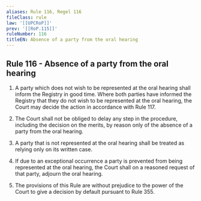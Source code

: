 ```yaml
---
aliases: Rule 116, Regel 116
fileClass: rule
law: '[[UPCRoP]]'
prev: '[[RoP.115]]'
ruleNumber: 116
titleEN: Absence of a party from the oral hearing
---
```


## Rule 116 - Absence of a party from the oral hearing

1. A party which does not wish to be represented at the oral hearing shall inform the Registry in good time. Where both parties have informed the Registry that they do not wish to be represented at the oral hearing, the Court may decide the action in accordance with Rule 117. 

2. The Court shall not be obliged to delay any step in the procedure, including the decision on the merits, by reason only of the absence of a party from the oral hearing.  

3. A party that is not represented at  the oral hearing shall be treated as relying only on its written case.  

4. If due to an exceptional occurrence a party is prevented from being represented at the oral hearing, the Court shall on a reasoned request of that party, adjourn the oral hearing.  

5. The provisions of this Rule are without prejudice to the power of the Court to give a decision by default pursuant to Rule 355.